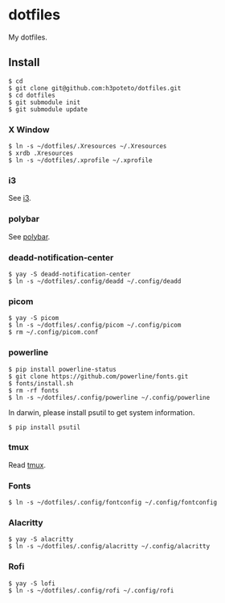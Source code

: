 # dotfiles
My dotfiles.

## Install

```
$ cd
$ git clone git@github.com:h3poteto/dotfiles.git
$ cd dotfiles
$ git submodule init
$ git submodule update
```

### X Window
```
$ ln -s ~/dotfiles/.Xresources ~/.Xresources
$ xrdb .Xresources
$ ln -s ~/dotfiles/.xprofile ~/.xprofile
```

### i3
See [i3](.config/i3).

### polybar
See [polybar](.config/polybar).

### deadd-notification-center
```
$ yay -S deadd-notification-center
$ ln -s ~/dotfiles/.config/deadd ~/.config/deadd
```

### picom
```
$ yay -S picom
$ ln -s ~/dotfiles/.config/picom ~/.config/picom
$ rm ~/.config/picom.conf
```

### powerline
```
$ pip install powerline-status
$ git clone https://github.com/powerline/fonts.git
$ fonts/install.sh
$ rm -rf fonts
$ ln -s ~/dotfiles/.config/powerline ~/.config/powerline
```

In darwin, please install psutil to get system information.
```
$ pip install psutil
```

### tmux
Read [tmux](./.tmux).

### Fonts

```
$ ln -s ~/dotfiles/.config/fontconfig ~/.config/fontconfig
```

### Alacritty
```
$ yay -S alacritty
$ ln -s ~/dotfiles/.config/alacritty ~/.config/alacritty
```

### Rofi
```
$ yay -S lofi
$ ln -s ~/dotfiles/.config/rofi ~/.config/rofi
```
